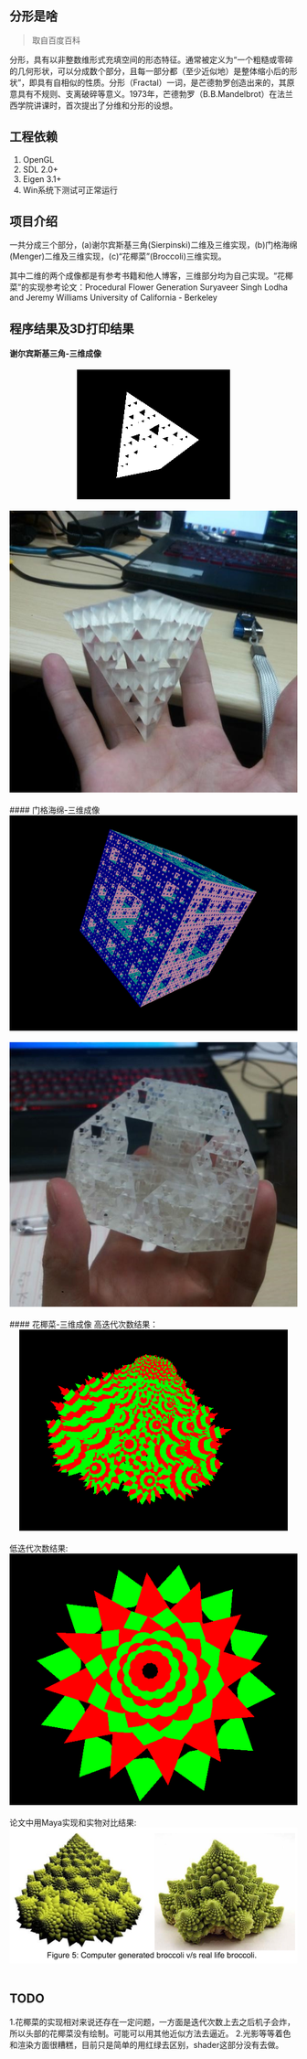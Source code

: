 ## 分形是啥
> 取自百度百科

分形，具有以非整数维形式充填空间的形态特征。通常被定义为“一个粗糙或零碎的几何形状，可以分成数个部分，且每一部分都（至少近似地）是整体缩小后的形状”，即具有自相似的性质。分形（Fractal）一词，是芒德勃罗创造出来的，其原意具有不规则、支离破碎等意义。1973年，芒德勃罗（B.B.Mandelbrot）在法兰西学院讲课时，首次提出了分维和分形的设想。

## 工程依赖
1. OpenGL
2. SDL  2.0+
3. Eigen    3.1+
4. Win系统下测试可正常运行

## 项目介绍
一共分成三个部分，(a)谢尔宾斯基三角(Sierpinski)二维及三维实现，(b)门格海绵(Menger)二维及三维实现，(c)“花椰菜”(Broccoli)三维实现。

其中二维的两个成像都是有参考书籍和他人博客，三维部分均为自己实现。“花椰菜”的实现参考论文：Procedural Flower Generation Suryaveer Singh Lodha and Jeremy Williams University of California - Berkeley

## 程序结果及3D打印结果
#### 谢尔宾斯基三角-三维成像
<div align="center"> <img src="/image/三角.png"/> </div><br>
<div align="center"> <img src="/image/三角2.jpg"/> </div><br>
#### 门格海绵-三维成像
<div align="center"> <img src="/image/方格.png"/> </div><br>
<div align="center"> <img src="/image/方格2.jpg"/> </div><br>
#### 花椰菜-三维成像
高迭代次数结果：
<div align="center"> <img src="/image/花椰菜.png"/> </div><br>
低迭代次数结果:
<div align="center"> <img src="/image/花椰菜低迭代次数.png"/> </div><br>
论文中用Maya实现和实物对比结果:
<div align="center"> <img src="/image/理想结果.png"/> </div><br>

## TODO
1.花椰菜的实现相对来说还存在一定问题，一方面是迭代次数上去之后机子会炸，所以头部的花椰菜没有绘制。可能可以用其他近似方法去逼近。
2.光影等等着色和渲染方面很糟糕，目前只是简单的用红绿去区别，shader这部分没有去做。
